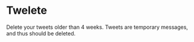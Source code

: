# Twelete
Delete your tweets older than 4 weeks. Tweets are temporary messages, and thus should be deleted.
